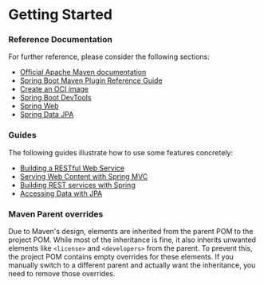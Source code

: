 # Getting Started

### Reference Documentation
For further reference, please consider the following sections:

* [Official Apache Maven documentation](https://maven.apache.org/guides/index.html)
* [Spring Boot Maven Plugin Reference Guide](https://docs.spring.io/spring-boot/3.3.12-SNAPSHOT/maven-plugin)
* [Create an OCI image](https://docs.spring.io/spring-boot/3.3.12-SNAPSHOT/maven-plugin/build-image.html)
* [Spring Boot DevTools](https://docs.spring.io/spring-boot/3.3.12-SNAPSHOT/reference/using/devtools.html)
* [Spring Web](https://docs.spring.io/spring-boot/3.3.12-SNAPSHOT/reference/web/servlet.html)
* [Spring Data JPA](https://docs.spring.io/spring-boot/3.3.12-SNAPSHOT/reference/data/sql.html#data.sql.jpa-and-spring-data)

### Guides
The following guides illustrate how to use some features concretely:

* [Building a RESTful Web Service](https://spring.io/guides/gs/rest-service/)
* [Serving Web Content with Spring MVC](https://spring.io/guides/gs/serving-web-content/)
* [Building REST services with Spring](https://spring.io/guides/tutorials/rest/)
* [Accessing Data with JPA](https://spring.io/guides/gs/accessing-data-jpa/)

### Maven Parent overrides

Due to Maven's design, elements are inherited from the parent POM to the project POM.
While most of the inheritance is fine, it also inherits unwanted elements like `<license>` and `<developers>` from the parent.
To prevent this, the project POM contains empty overrides for these elements.
If you manually switch to a different parent and actually want the inheritance, you need to remove those overrides.


